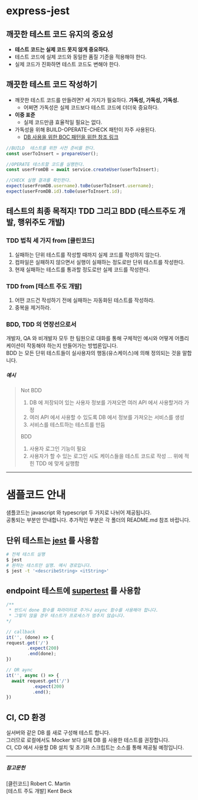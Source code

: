 # express-jest

## 깨끗한 테스트 코드 유지의 중요성
* **테스트 코드는 실제 코드 못지 않게 중요하다.**
* 테스트 코드에 실제 코드와 동일한 품질 기준을 적용해야 한다.  
* 실제 코드가 진화하면 테스트 코드도 변해야 한다.

## 깨끗한 테스트 코드 작성하기
* 깨끗한 테스트 코드를 만들려면? 세 가지가 필요하다. **가독성, 가독성, 가독성.**  
  * 어쩌면 가독성은 실제 코드보다 테스트 코드에 더더욱 중요하다.
* **이중 표준**
  * 실제 코드만큼 효율적일 필요는 없다.
* 가독성을 위해 BUILD-OPERATE-CHECK 패턴이 자주 사용된다.
  * [DB 사용을 위한 BOC 패턴을 위한 참조 링크](https://medium.com/swlh/usual-production-patterns-applied-to-integration-tests-50a941f0b04a)
```javascript
//BUILD  테스트를 위한 사전 준비를 한다.
const userToInsert = prepareUser();

//OPERATE 테스트할 코드를 실행한다.
const userFromDB = await service.createUser(userToInsert);

//CHECK 실행 결과를 확인한다.
expect(userFromDB.username).toBe(userToInsert.username);
expect(userFromDB.id).toBe(userToInsert.id);

```

## 테스트의 최종 목적지! TDD 그리고 BDD (테스트주도 개발, 행위주도 개발)
### TDD 법칙 세 가지 from [클린코드]
1. 실패하는 단위 테스트를 작성할 때까지 실제 코드를 작성하지 않는다.
2. 컴파일은 실패하지 않으면서 실행이 실패하는 정도로만 단위 테스트를 작성한다.
3. 현재 실패하는 테스트를 통과할 정도로만 실제 코드를 작성한다.

### TDD from [테스트 주도 개발]
1. 어떤 코드건 작성하기 전에 실패하는 자동화된 테스트를 작성하라.
2. 중복을 제거하라.
### BDD, TDD 의 연장선으로서
개발자, QA 와 비개발자 모두 한 팀원으로 대화를 통해 구체적인 예시와 어떻게 어플리케이션이 작동해야 하는지 만들어가는 방법론입니다.  
BDD 는 모든 단위 테스트들이 실사용자의 행동(유스케이스)에 의해 정의되는 것을 말합니다.  
##### 예시
> Not BDD
> 1. DB 에 저장되어 있는 사용자 정보를 가져오면 여러 API 에서 사용할거라 가정
> 2. 여러 API 에서 사용할 수 있도록 DB 에서 정보를 가져오는 서비스를 생성
> 3. 서비스를 테스트하는 테스트를 만듬
> 
> BDD
> 1. 사용자 로그인 기능이 필요
> 2. 사용자가 할 수 있는 로그인 시도 케이스들을 테스트 코드로 작성
> ... 위에 적힌 TDD 에 맞게 실행함

----

# 샘플코드 안내  

샘플코드는 javascript 와 typescript 두 가지로 나뉘어 제공됩니다.  
공통되는 부분만 안내합니다. 추가적인 부분은 각 폴더의 README.md 참조 바랍니다. 

## 단위 테스트는 [jest](https://jestjs.io/docs/getting-started) 를 사용함 
```bash
# 전체 테스트 실행
$ jest
# 원하는 테스트만 실행. 예시 경로입니다. 
$ jest -t '<describeString> <itString>'
```

## endpoint 테스트에 [supertest](https://github.com/visionmedia/supertest#readme) 를 사용함  
```javascript
/** 
 * 반드시 done 함수를 파라미터로 주거나 async 함수를 사용해아 합니다.
 * 그렇지 않을 경우 테스트가 프로세스가 멈추지 않습니다.
*/ 

// callback
it('', (done) => {
request.get('/')
        .expect(200)
        .end(done);
})

// OR aync
it('', async () => {
  await request.get('/')
          .expect(200)
          .end();
})
```

## CI, CD 환경
실서버와 같은 DB 를 새로 구성해 테스트 합니다.   
그러므로 로컬에서도 Mocker 보다 실제 DB 를 사용한 테스트를 권장합니다.  
CI, CD 에서 사용할 DB 설치 및 초기화 스크립트는 소스를 통해 제공될 예정입니다.

----
##### 참고문헌
[클린코드] Robert C. Martin  
[테스트 주도 개발] Kent Beck
